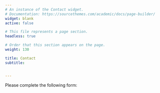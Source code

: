 ```yaml
---
# An instance of the Contact widget.
# Documentation: https://sourcethemes.com/academic/docs/page-builder/
widget: blank
active: false

# This file represents a page section.
headless: true

# Order that this section appears on the page.
weight: 130

title: Contact
subtitle:


---
```


Please complete the following form: